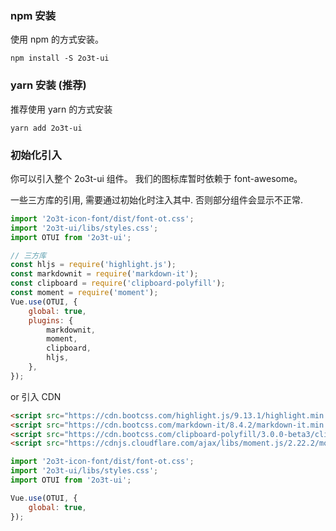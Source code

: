 
### npm 安装

使用 npm 的方式安装。

```shell
npm install -S 2o3t-ui
```

### yarn 安装 (推荐)

推荐使用 yarn 的方式安装

```shell
yarn add 2o3t-ui
```

### 初始化引入

你可以引入整个 2o3t-ui 组件。
我们的图标库暂时依赖于 font-awesome。

<ot-notice round>
一些三方库的引用, 需要通过初始化时注入其中. 否则部分组件会显示不正常.
</ot-notice>


```js
import '2o3t-icon-font/dist/font-ot.css';
import '2o3t-ui/libs/styles.css';
import OTUI from '2o3t-ui';

// 三方库
const hljs = require('highlight.js');
const markdownit = require('markdown-it');
const clipboard = require('clipboard-polyfill');
const moment = require('moment');
Vue.use(OTUI, {
    global: true,
    plugins: {
        markdownit,
        moment,
        clipboard,
        hljs,
    },
});
```

or 引入 CDN

```html
<script src="https://cdn.bootcss.com/highlight.js/9.13.1/highlight.min.js"></script>
<script src="https://cdn.bootcss.com/markdown-it/8.4.2/markdown-it.min.js"></script>
<script src="https://cdn.bootcss.com/clipboard-polyfill/3.0.0-beta3/clipboard-polyfill.promise.js"></script>
<script src="https://cdnjs.cloudflare.com/ajax/libs/moment.js/2.22.2/moment.min.js"></script>
```

```js
import '2o3t-icon-font/dist/font-ot.css';
import '2o3t-ui/libs/styles.css';
import OTUI from '2o3t-ui';

Vue.use(OTUI, {
    global: true,
});
```
